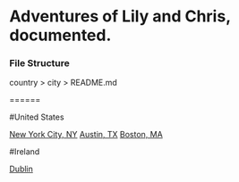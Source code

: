 Adventures of Lily and Chris, documented.
======

### File Structure
country > city > README.md

======

#United States

[New York City, NY](https://github.com/chriskonings/lily-chris/tree/master/united-states/nyc)
[Austin, TX](https://github.com/chriskonings/lily-chris/tree/master/united-states/austin)
[Boston, MA](https://github.com/chriskonings/lily-chris/tree/master/united-states/boston)

#Ireland

[Dublin](https://github.com/chriskonings/lily-chris/tree/master/ireland/dublin)
